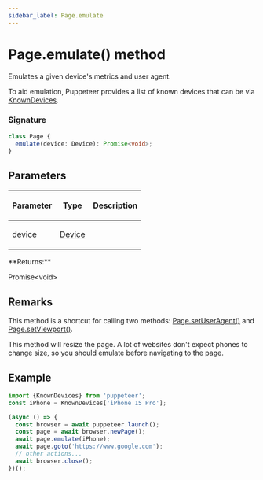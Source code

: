```yaml
---
sidebar_label: Page.emulate
---
```


# Page.emulate() method

Emulates a given device's metrics and user agent.

To aid emulation, Puppeteer provides a list of known devices that can be via [KnownDevices](./puppeteer.knowndevices.md).

### Signature

```typescript
class Page {
  emulate(device: Device): Promise<void>;
}
```

## Parameters

<table><thead><tr><th>

Parameter

</th><th>

Type

</th><th>

Description

</th></tr></thead>
<tbody><tr><td>

device

</td><td>

[Device](./puppeteer.device.md)

</td><td>

</td></tr>
</tbody></table>
**Returns:**

Promise&lt;void&gt;

## Remarks

This method is a shortcut for calling two methods: [Page.setUserAgent()](./puppeteer.page.setuseragent.md) and [Page.setViewport()](./puppeteer.page.setviewport.md).

This method will resize the page. A lot of websites don't expect phones to change size, so you should emulate before navigating to the page.

## Example

```ts
import {KnownDevices} from 'puppeteer';
const iPhone = KnownDevices['iPhone 15 Pro'];

(async () => {
  const browser = await puppeteer.launch();
  const page = await browser.newPage();
  await page.emulate(iPhone);
  await page.goto('https://www.google.com');
  // other actions...
  await browser.close();
})();
```
